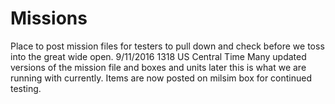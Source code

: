 # Missions
Place to post mission files for testers to pull down and check before we toss into the great wide open.
9/11/2016 1318 US Central Time
Many updated versions of the mission file and boxes and units later this is what we are running with currently. Items are now posted on milsim box for continued testing.
